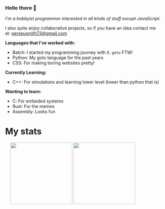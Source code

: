### Hello there 👋

*I'm a hobbyist programmer interested in all kinds of stuff except JavaScript.* 

I also quite enjoy collaborative projects, so if you have an idea contact me at: perseusmith73@gmail.com

**Languages that I've worked with:**
- Batch: I started my programming journey with it. `goto` FTW!
- Python: My goto language for the past years
- CSS: For making boring websites pretty!

**Currently Learning:**
- C++: For simulations and learning lower level (lower than python that is)

**Wanting to learn:**
- C: For embeded systems
- Rust: For the memes
- Assembly: Looks fun

<h1>My stats</h1>

ㅤ
<a>
  <img height=200 align=center src="https://github-readme-stats.vercel.app/api?username=Perseus333&hide_border=true&theme=tokyonight&hide_rank=true" />
</a>
<a>
  <img height=200 align=center src="https://github-readme-stats.vercel.app/api/top-langs/?username=Perseus333&exclude_repo=github-readme-stats,omputer-Assistant&layout=compact&hide_progress=true&theme=tokyonight&hide_border=true" />
</a>
